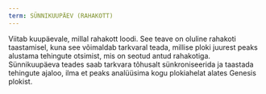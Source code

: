 ```yaml
---
term: SÜNNIKUUPÄEV (RAHAKOTT)
---
```


Viitab kuupäevale, millal rahakott loodi. See teave on oluline rahakoti taastamisel, kuna see võimaldab tarkvaral teada, millise ploki juurest peaks alustama tehingute otsimist, mis on seotud antud rahakotiga. Sünnikuupäeva teades saab tarkvara tõhusalt sünkroniseerida ja taastada tehingute ajaloo, ilma et peaks analüüsima kogu plokiahelat alates Genesis plokist.